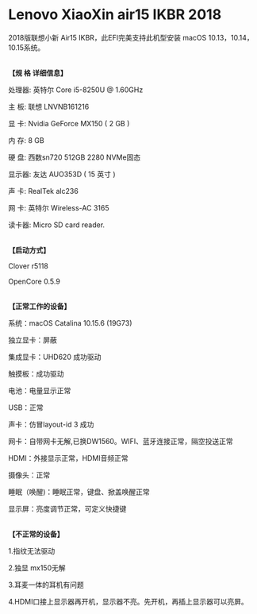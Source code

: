 # Lenovo XiaoXin air15 IKBR 2018

2018版联想小新 Air15 IKBR，此EFI完美支持此机型安装 macOS 10.13，10.14，10.15系统。  
  
</br><b>【规  格  详细信息】</b></br>

处理器:  英特尔 Core i5-8250U @ 1.60GHz

主  板:  联想 LNVNB161216

显  卡:  Nvidia GeForce MX150 ( 2 GB )

内  存:  8 GB

硬  盘:  西数sn720 512GB 2280 NVMe固态

显示器:  友达 AUO353D ( 15 英寸 )

声  卡:  RealTek alc236

网  卡:  英特尔 Wireless-AC 3165

读卡器:  Micro SD card reader. 
  
  
  
</br><b>【启动方式】</b></br>

Clover r5118

OpenCore 0.5.9  



</br><b>【正常工作的设备】</b></br>

系统：macOS Catalina 10.15.6 (19G73)

独立显卡：屏蔽

集成显卡：UHD620 成功驱动

触摸板：成功驱动

电池：电量显示正常

USB：正常

声卡：仿冒layout-id 3 成功

网卡：自带网卡无解,已换DW1560。WIFI、蓝牙连接正常，隔空投送正常

HDMI：外接显示正常，HDMI音频正常

摄像头：正常

睡眠（唤醒)：睡眠正常，键盘、掀盖唤醒正常

显示屏：亮度调节正常，可定义快捷键  
  
  
  
</br><b>【不正常的设备】</b></br>

1.指纹无法驱动

2.独显 mx150无解

3.耳麦一体的耳机有问题

4.HDMI口接上显示器再开机，显示器不亮。先开机，再插上显示器可以亮屏。
